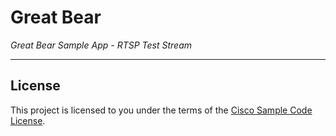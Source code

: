 # Great Bear

*Great Bear Sample App - RTSP Test Stream*

---

## License

This project is licensed to you under the terms of the [Cisco Sample
Code License](./LICENSE).
